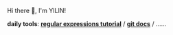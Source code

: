 Hi there 👋, I'm YILIN! 

<!--
**YILIN1031/YILIN1031** is a ✨ _special_ ✨ repository because its `README.md` (this file) appears on your GitHub profile.

Here are some ideas to get you started:

- 🔭 I’m currently working on ...
- 🌱 I’m currently learning ...
- 👯 I’m looking to collaborate on ...
- 🤔 I’m looking for help with ...
- 💬 Ask me about ...
- 📫 How to reach me: ...
- 😄 Pronouns: ...
- ⚡ Fun fact: ...
-->

**daily tools**: **[regular expressions tutorial](https://regexone.com/)** / **[git docs](https://git-scm.com/doc)** / ......

